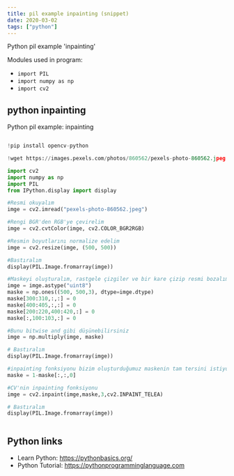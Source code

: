 ```yaml
---
title: pil example inpainting (snippet)
date: 2020-03-02
tags: ["python"]
---
```

Python pil example 'inpainting'


Modules used in program: 
* `import PIL`
* `import numpy as np`
* `import cv2`

## python inpainting

Python pil example: inpainting

```python

!pip install opencv-python

!wget https://images.pexels.com/photos/860562/pexels-photo-860562.jpeg

import cv2
import numpy as np
import PIL
from IPython.display import display

#Resmi okuyalım
imge = cv2.imread("pexels-photo-860562.jpeg")

#Rengi BGR'den RGB'ye çevirelim
imge = cv2.cvtColor(imge, cv2.COLOR_BGR2RGB)

#Resmin boyutlarını normalize edelim
imge = cv2.resize(imge, (500, 500))

#Bastıralım
display(PIL.Image.fromarray(imge))

#Maskeyi oluşturalım, rastgele çizgiler ve bir kare çizip resmi bozalım
imge = imge.astype("uint8")
maske = np.ones((500, 500,3), dtype=imge.dtype)
maske[300:310,:,:] = 0
maske[400:405,:,:] = 0
maske[200:220,400:420,:] = 0
maske[:,100:103,:] = 0

#Bunu bitwise and gibi düşünebilirsiniz
imge = np.multiply(imge, maske)

# Bastıralım
display(PIL.Image.fromarray(imge))

#inpainting fonksiyonu bizim oluşturduğumuz maskenin tam tersini istiyor, o yüzden 1'den çıkarıyoruz bütün maskeyi
maske = 1-maske[:,:,0]

#CV'nin inpainting fonksiyonu
imge = cv2.inpaint(imge,maske,3,cv2.INPAINT_TELEA)

# Bastıralım
display(PIL.Image.fromarray(imge))



```

## Python links

- Learn Python: https://pythonbasics.org/
- Python Tutorial: https://pythonprogramminglanguage.com
